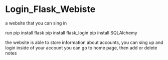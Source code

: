# Login_Flask_Webiste
a website that you can sing in

run pip install flask
    pip install flask_login
    pip install SQLAlchemy
  
 the website is able to store information about accounts, you can sing up and login
 inside of your account you can go to home page, then add or delete notes
 
 
